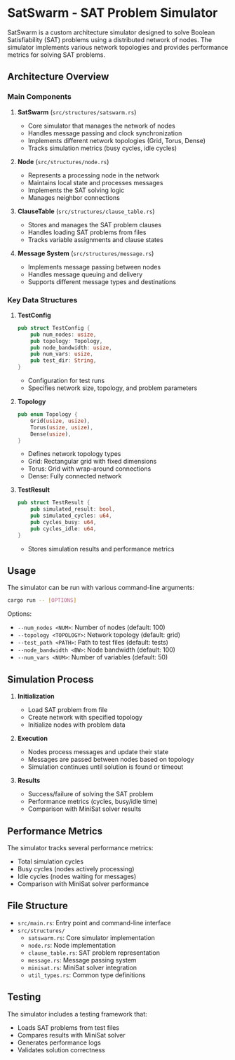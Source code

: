 # SatSwarm - SAT Problem Simulator

SatSwarm is a custom architecture simulator designed to solve Boolean Satisfiability (SAT) problems using a distributed network of nodes. The simulator implements various network topologies and provides performance metrics for solving SAT problems.

## Architecture Overview

### Main Components

1. **SatSwarm** (`src/structures/satswarm.rs`)
   - Core simulator that manages the network of nodes
   - Handles message passing and clock synchronization
   - Implements different network topologies (Grid, Torus, Dense)
   - Tracks simulation metrics (busy cycles, idle cycles)

2. **Node** (`src/structures/node.rs`)
   - Represents a processing node in the network
   - Maintains local state and processes messages
   - Implements the SAT solving logic
   - Manages neighbor connections

3. **ClauseTable** (`src/structures/clause_table.rs`)
   - Stores and manages the SAT problem clauses
   - Handles loading SAT problems from files
   - Tracks variable assignments and clause states

4. **Message System** (`src/structures/message.rs`)
   - Implements message passing between nodes
   - Handles message queuing and delivery
   - Supports different message types and destinations

### Key Data Structures

1. **TestConfig**
   ```rust
   pub struct TestConfig {
       pub num_nodes: usize,
       pub topology: Topology,
       pub node_bandwidth: usize,
       pub num_vars: usize,
       pub test_dir: String,
   }
   ```
   - Configuration for test runs
   - Specifies network size, topology, and problem parameters

2. **Topology**
   ```rust
   pub enum Topology {
       Grid(usize, usize),
       Torus(usize, usize),
       Dense(usize),
   }
   ```
   - Defines network topology types
   - Grid: Rectangular grid with fixed dimensions
   - Torus: Grid with wrap-around connections
   - Dense: Fully connected network

3. **TestResult**
   ```rust
   pub struct TestResult {
       pub simulated_result: bool,
       pub simulated_cycles: u64,
       pub cycles_busy: u64,
       pub cycles_idle: u64,
   }
   ```
   - Stores simulation results and performance metrics

## Usage

The simulator can be run with various command-line arguments:

```bash
cargo run -- [OPTIONS]
```

Options:
- `--num_nodes <NUM>`: Number of nodes (default: 100)
- `--topology <TOPOLOGY>`: Network topology (default: grid)
- `--test_path <PATH>`: Path to test files (default: tests)
- `--node_bandwidth <BW>`: Node bandwidth (default: 100)
- `--num_vars <NUM>`: Number of variables (default: 50)

## Simulation Process

1. **Initialization**
   - Load SAT problem from file
   - Create network with specified topology
   - Initialize nodes with problem data

2. **Execution**
   - Nodes process messages and update their state
   - Messages are passed between nodes based on topology
   - Simulation continues until solution is found or timeout

3. **Results**
   - Success/failure of solving the SAT problem
   - Performance metrics (cycles, busy/idle time)
   - Comparison with MiniSat solver results

## Performance Metrics

The simulator tracks several performance metrics:
- Total simulation cycles
- Busy cycles (nodes actively processing)
- Idle cycles (nodes waiting for messages)
- Comparison with MiniSat solver performance

## File Structure

- `src/main.rs`: Entry point and command-line interface
- `src/structures/`
  - `satswarm.rs`: Core simulator implementation
  - `node.rs`: Node implementation
  - `clause_table.rs`: SAT problem representation
  - `message.rs`: Message passing system
  - `minisat.rs`: MiniSat solver integration
  - `util_types.rs`: Common type definitions

## Testing

The simulator includes a testing framework that:
- Loads SAT problems from test files
- Compares results with MiniSat solver
- Generates performance logs
- Validates solution correctness
